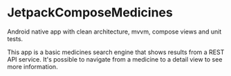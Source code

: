 # JetpackComposeMedicines
Android native app with clean architecture, mvvm, compose views and unit tests.

This app is a basic medicines search engine that shows results from a REST API service. It's possible to navigate from a medicine to a detail view to see more information.
